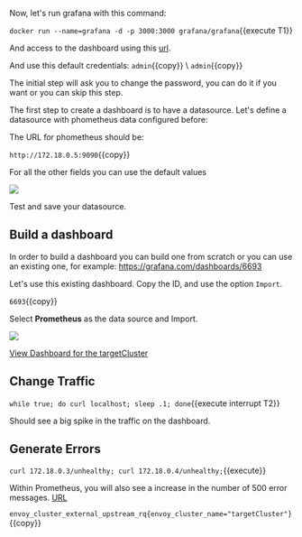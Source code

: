 Now, let's run grafana with this command:

`docker run --name=grafana -d -p 3000:3000 grafana/grafana`{{execute T1}}

And access to the dashboard using this [url]({{TRAFFIC_HOST1_3000}}).

And use this default credentials:
`admin`{{copy}} \ `admin`{{copy}}

The initial step will ask you to change the password, you can do it if you want or you can skip this step.

The first step to create a dashboard is to have a datasource. Let's define a datasource with phometheus data configured before:

The URL for phometheus should be:

`http://172.18.0.5:9090`{{copy}}

For all the other fields you can use the default values

![](/envoyproxy/scenarios/implementing-metrics-tracing/assets/prometheus-data-source.png)

Test and save your datasource.

## Build a dashboard

In order to build a dashboard you can build one from scratch or you can use an existing one, for example:
https://grafana.com/dashboards/6693

Let's use this existing dashboard. Copy the ID, and use the option `Import`.

`6693`{{copy}}

Select **Prometheus** as the data source and Import.

![](/envoyproxy/scenarios/implementing-metrics-tracing/assets/import.png)

[View Dashboard for the targetCluster]({{TRAFFIC_HOST1_3000}}/d/000000003/envoy-proxy?refresh=5s&orgId=1&var-cluster=targetCluster&var-hosts=All)

## Change Traffic

`while true; do curl localhost; sleep .1; done`{{execute interrupt T2}}

Should see a big spike in the traffic on the dashboard.

## Generate Errors

`curl 172.18.0.3/unhealthy; curl 172.18.0.4/unhealthy;`{{execute}}

Within Prometheus, you will also see a increase in the number of 500 error messages.
[URL]({{TRAFFIC_HOST1_9090}}/graph)

`envoy_cluster_external_upstream_rq{envoy_cluster_name="targetCluster"}`{{copy}}
